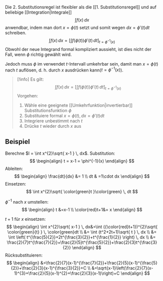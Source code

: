 Die 2. Substitutionsregel ist flexibler als die [[1. Substitutionsregel]] und auf beliebige [[Integration|Integrale]]
$$
\int f(x) \, dx 
$$
anwendbar, indem man dort $x=\phi(t)$ setzt und somit wegen $dx = \phi'(t)dt$ schreiben.
$$
\int f(x) \, dx = \left[ \int f(\phi(t))\phi'(t) \, dt  \right]_{t=\phi^{-1}(x)}
$$
Obwohl der neue Integrand formal kompliziert aussieht, ist dies nicht der Fall, wenn $\phi$ richtig gewählt wird.

Jedoch muss $\phi$ im verwendet $t$-Intervall umkehrbar sein, damit man $x=\phi(t)$ nach $t$ auflösen, d. h. durch $x$ ausdrücken kann($t=\phi^{-1}(x)$).

>[!info]
>Es gilt:
>$$
>\int f(x) \, dx = \left[ \int f(\phi(t))\phi'(t) \, dt  \right]_{t=\phi^{-1}(x)}
>$$
>Vorgehen:
>1. Wähle eine geeignete [[Umkehrfunktion|invertierbar]] Substitutionsfunktion $\phi$
>2. Substituiere formal $x=\phi(t), dx = \phi'(t)dt$
>3. Integriere unbestimmt nach $t$
>4. Drücke $t$ wieder durch $x$ aus


## Beispiel
Berechne $I = \int x^{2}\sqrt{ x-1 } \, dx$.
Substitution:
$$
\begin{align}
t = x-1 = \phi^{-1}(x)
\end{align}
$$
Ableiten:
$$
\begin{align}
\frac{dt}{dx} &= 1 \\
	dt & =1\cdot dx
\end{align}
$$
Einsetzen:
$$
\int x^{2}\sqrt{ \color{green}t }\color{green} \, dt 
$$

$\phi^{-1}$ nach $x$ umstellen:
$$
\begin{align}
t &=x-1 \\
\color{red}t+1&= x
\end{align}
$$

$t+1$ für $x$ einsetzen:
$$
\begin{align}
\int x^{2}\sqrt{ x-1 } \, dx&=\int ({\color{red}t+1})^{2}\sqrt{ \color{green}{t} } \, \color{green}dt  \\
&= \int (t^2+2t+1)\sqrt{ t } \, dx  \\
&= \int \left( t^{\frac{5}{2}}+2t^{\frac{3}{2}}+t^{\frac{1}{2}} \right) \, dx  \\
&= \frac{2}{7}t^{\frac{7}{2}}+\frac{2}{5}t^{\frac{5}{2}}+\frac{2}{3}t^{\frac{3}{2}}
\end{align}
$$
Rücksubstituieren:
$$
\begin{align}
&=\frac{2}{7}(x-1)^{\frac{7}{2}}+\frac{2}{5}(x-1)^{\frac{5}{2}}+\frac{2}{3}(x-1)^{\frac{3}{2}}+C \\
&=\sqrt{x-1}\left(\frac{2}{7}(x-1)^{3}+\frac{2}{5}(x-1)^{2}+\frac{2}{3}(x-1)\right)+C
\end{align}
$$
